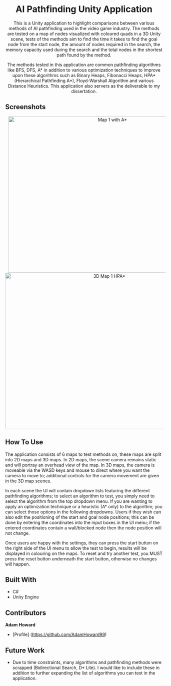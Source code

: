 <h1 align="center">AI Pathfinding Unity Application</h1>
<p align="center">This is a Unity application to highlight comparisons between various methods of AI pathfinding used in the video game industry. The methods are tested on a map of nodes visualized with coloured quads in a 3D Unity scene, tests of the methods aim to find the time it takes to find the goal node from the start node, the amount of nodes required in the search, the memory capacity used during the search and the total nodes in the shortest path found by the method.</p>
 
<p align="center">The methods tested in this application are common pathfinding algorithms like BFS, DFS, A* in addition to various optimization techniques to improve upon these algorithms such as Binary Heaps, Fibonacci Heaps, HPA* (Hierarchical Pathfinding A*), Floyd-Warshall Algorithm and various Distance Heuristics. This application also servers as the deliverable to my dissertation.</p>

## Screenshots
<p align="center">
  <img hspace = "10" alt ="Map 1 with A*" src = "https://user-images.githubusercontent.com/74617187/124136771-fb30a080-da7c-11eb-8f97-bec6e51579f1.png" height = "500" width = "650"/>
  <img alt ="3D Map 1 HPA*" src = "https://user-images.githubusercontent.com/74617187/124137278-6e3a1700-da7d-11eb-9113-fee947c0518c.png" height = "500" width = "650"/>
</p>
  
## How To Use
The application consists of 6 maps to test methods on, these maps are split into 2D maps and 3D maps. In 2D maps, the scene camera remains static and will portray an overhead view of the map. In 3D maps, the camera is moveable via the WASD keys and mouse to direct where you want the camera to move to; additional controls for the camera movement are given in the 3D map scenes.

In each scene the UI will contain dropdown lists featuring the different pathfinding algorithms; to select an algorithm to test, you simply need to select the algorithm from the top dropdown menu. If you are wanting to apply an optimization technique or a heuristic (A* only) to the algorithm; you can select those options in the following dropdowns. Users if they wish can also edit the positioning of the start and goal node positions; this can be done by entering the coordinates into the input boxes in the UI menu; if the entered coordinates contain a wall/blocked node then the node position will not change.

Once users are happy with the settings, they can press the start button on the right side of the UI menu to allow the test to begin, results will be displayed in colouring on the maps. To reset and try another test, you MUST press the reset button underneath the start button, otherwise no changes will happen. 

## Built With
- C#
- Unity Engine

## Contributors

**Adam Howard**
- [Profile] (https://github.com/AdamHoward99)

## Future Work
- Due to time constraints, many algorithms and pathfinding methods were scrapped (Bidirectional Search, D* Lite). I would like to include these in addition to further expanding the list of algorithms you can test in the application.
